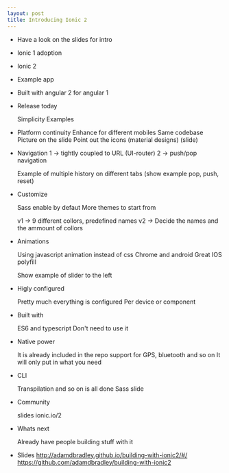 ```yaml
---
layout: post
title: Introducing Ionic 2
---
```


- Have a look on the slides for intro
- Ionic 1 adoption

- Ionic 2

- Example app

- Built with angular 2 for angular 1
- Release today

	Simplicity
	Examples

- Platform continuity
	Enhance for different mobiles
	Same codebase
	Picture on the slide
	Point out the icons (material designs) (slide)

- Navigation
	1 -> tightly coupled to URL (UI-router)
	2 -> push/pop navigation

	Example of multiple history on different tabs
	(show example pop, push, reset)

- Customize

	Sass enable by defaut
	More themes to start from

	v1 -> 9 different collors, predefined names
	v2 -> Decide the names and the ammount of collors

- Animations

	Using javascript animation instead of css
	Chrome and android
	Great IOS polyfill

	Show example of slider to the left

- Higly configured

	Pretty much everything is configured
	Per device or component

- Built with

	ES6 and typescript
	Don't need to use it

- Native power

	It is already included in the repo support for GPS, bluetooth and so on
	It will only put in what you need

- CLI

	Transpilation and so on is all done
	Sass
	slide

- Community

	slides
	ionic.io/2

- Whats next

	Already have people building stuff with it

- Slides
	http://adamdbradley.github.io/building-with-ionic2/#/
	https://github.com/adamdbradley/building-with-ionic2
